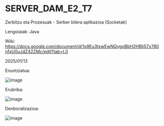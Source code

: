 # SERVER_DAM_E2_T7

Zerbitzu eta Prozesuak - Serber bilera aplikazioa (Socketak)

Lengoiaiak: Java

Wiki: https://docs.google.com/document/d/1o9Eu3txwEwNQygoBbH2HBliS7x780nfxU0uJdZ42ZMc/edit?tab=t.0 

2025/01/13



Enuntziatua:

![image](https://github.com/user-attachments/assets/4690a29d-2483-48f0-a505-b5fab92f1e20)

Erubrika:

![image](https://github.com/user-attachments/assets/9dc0f7be-b464-4c4f-841d-3bcc6cbc3145)


Denboralizazioa:

![image](https://github.com/user-attachments/assets/5587ac45-5e5d-4b97-a98c-129b8d0bc5ad)

